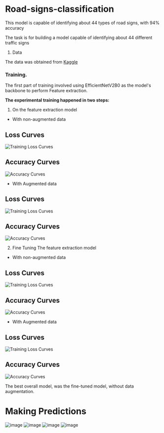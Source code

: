 # Road-signs-classification
This model is capable of identifying about 44 types of road signs, with 94% accuracy

The task is for building a model capable of identifying about 44 different traffic signs

1. Data

The data was obtained from [Kaggle](https://www.kaggle.com/datasets/tuanai/traffic-signs-dataset)

### Training.
The first part of training involved using EfficientNetV2B0 as the model's backbone to perform Feature extraction.

**The experimental training happened in two steps:**
1. On the feature extraction model

* With non-augmented data

## Loss Curves
![Training Loss Curves](https://github.com/user-attachments/assets/02d19841-2ba9-449b-963d-15a9b0895f5d)

## Accuracy Curves
![Accuracy Curves](https://github.com/user-attachments/assets/6caf5a9a-ff1a-4cdf-b599-38bbd66927bb)

* With Augmented data

## Loss Curves
![Training Loss Curves](https://github.com/user-attachments/assets/fed855ad-d1ca-4db1-95db-737139607c71)


## Accuracy Curves
![Accuracy Curves](https://github.com/user-attachments/assets/de2327e9-374a-4aca-884f-9760efde75d4)


2. Fine Tuning The feature extraction model

* With non-augmented data

## Loss Curves
![Training Loss Curves](https://github.com/user-attachments/assets/c13cfed1-7811-47b9-831e-178722bec674)

## Accuracy Curves
![Accuracy Curves](https://github.com/user-attachments/assets/c14509d2-80f2-4552-be05-ac10a45ca295)


* With Augmented data

## Loss Curves
![Training Loss Curves](https://github.com/user-attachments/assets/b5357426-5dd9-4a03-bba7-2bbe70816c7e)


## Accuracy Curves
![Accuracy Curves](https://github.com/user-attachments/assets/5fb58a09-6d20-4a85-b2e1-cf8f120c232a)


The best overall model, was the fine-tuned model, without data augmentation.

# Making Predictions

![image](https://github.com/user-attachments/assets/2538ef6d-cbea-4f10-8e1f-1e70de5bbba7)
![image](https://github.com/user-attachments/assets/25677be2-db08-409d-9535-1ed65f5f9aa1)
![image](https://github.com/user-attachments/assets/7b24ce51-d15a-4830-9f2a-f6f6e9077000)
![image](https://github.com/user-attachments/assets/ab884b9a-c580-4578-9b86-6d6afb7ddc44)


